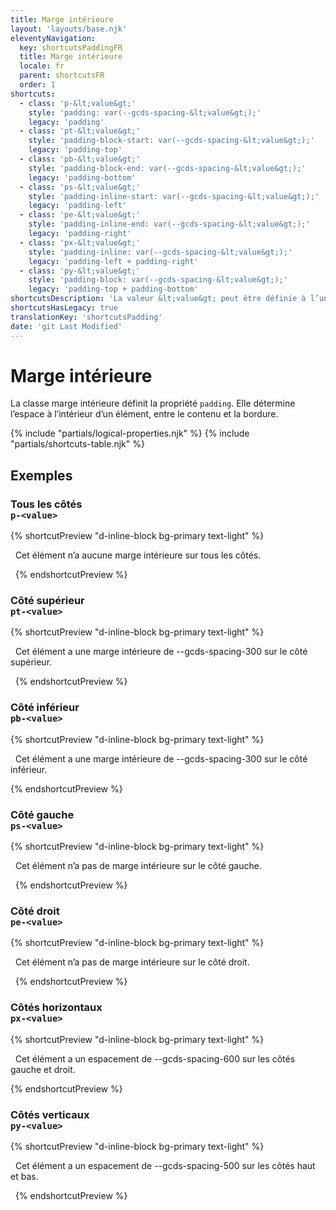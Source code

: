 ```yaml
---
title: Marge intérieure
layout: 'layouts/base.njk'
eleventyNavigation:
  key: shortcutsPaddingFR
  title: Marge intérieure
  locale: fr
  parent: shortcutsFR
  order: 1
shortcuts:
  - class: 'p-&lt;value&gt;'
    style: 'padding: var(--gcds-spacing-&lt;value&gt;);'
    legacy: 'padding'
  - class: 'pt-&lt;value&gt;'
    style: 'padding-block-start: var(--gcds-spacing-&lt;value&gt;);'
    legacy: 'padding-top'
  - class: 'pb-&lt;value&gt;'
    style: 'padding-block-end: var(--gcds-spacing-&lt;value&gt;);'
    legacy: 'padding-bottom'
  - class: 'ps-&lt;value&gt;'
    style: 'padding-inline-start: var(--gcds-spacing-&lt;value&gt;);'
    legacy: 'padding-left'
  - class: 'pe-&lt;value&gt;'
    style: 'padding-inline-end: var(--gcds-spacing-&lt;value&gt;);'
    legacy: 'padding-right'
  - class: 'px-&lt;value&gt;'
    style: 'padding-inline: var(--gcds-spacing-&lt;value&gt;);'
    legacy: 'padding-left + padding-right'
  - class: 'py-&lt;value&gt;'
    style: 'padding-block: var(--gcds-spacing-&lt;value&gt;);'
    legacy: 'padding-top + padding-bottom'
shortcutsDescription: 'La valeur &lt;value&gt; peut être définie à l’une de nos <a href="/fr/styles/espacement/">unités d’espacement prédéfinies</a> (<code>0</code> - <code>1250</code>).'
shortcutsHasLegacy: true
translationKey: 'shortcutsPadding'
date: 'git Last Modified'
---
```


# Marge intérieure

La classe marge intérieure définit la propriété `padding`. Elle détermine l’espace à l’intérieur d’un élément, entre le contenu et la bordure.

{% include "partials/logical-properties.njk" %}
{% include "partials/shortcuts-table.njk" %}

## Exemples

### Tous les côtés<br/>`p-<value>`

{% shortcutPreview "d-inline-block bg-primary text-light" %}

<p class="p-0">
  Cet élément n’a aucune marge intérieure sur tous les côtés.
</p> 
{% endshortcutPreview %}

### Côté supérieur<br/>`pt-<value>`

{% shortcutPreview "d-inline-block bg-primary text-light" %}

<p class="pt-300">
  Cet élément a une marge intérieure de --gcds-spacing-300 sur le côté supérieur.
</p> 
{% endshortcutPreview %}

### Côté inférieur<br/>`pb-<value>`

{% shortcutPreview "d-inline-block bg-primary text-light" %}

<p class="pb-300">
  Cet élément a une marge intérieure de --gcds-spacing-300 sur le côté inférieur.
</p>
{% endshortcutPreview %}

### Côté gauche<br/>`ps-<value>`

{% shortcutPreview "d-inline-block bg-primary text-light" %}

<p class="p-300 ps-0">
  Cet élément n’a pas de marge intérieure sur le côté gauche.
</p> 
{% endshortcutPreview %}

### Côté droit<br/>`pe-<value>`

{% shortcutPreview "d-inline-block bg-primary text-light" %}

<p class="p-300 pe-0">
  Cet élément n’a pas de marge intérieure sur le côté droit.
</p> 
{% endshortcutPreview %}

### Côtés horizontaux<br/>`px-<value>`

{% shortcutPreview "d-inline-block bg-primary text-light" %}

<p class="px-600">
  Cet élément a un espacement de --gcds-spacing-600 sur les côtés gauche et droit.
</p>
{% endshortcutPreview %}

### Côtés verticaux<br/>`py-<value>`

{% shortcutPreview "d-inline-block bg-primary text-light" %}

<p class="py-500">
  Cet élément a un espacement de --gcds-spacing-500 sur les côtés haut et bas.
</p> 
{% endshortcutPreview %}
